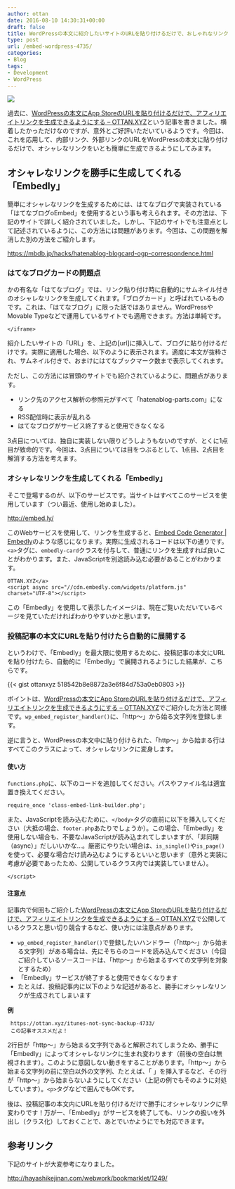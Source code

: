 ```yaml
---
author: ottan
date: 2016-08-10 14:30:31+00:00
draft: false
title: WordPressの本文に紹介したいサイトのURLを貼り付けるだけで、おしゃれなリンクを生成できるようにする
type: post
url: /embed-wordpress-4735/
categories:
- Blog
tags:
- Development
- WordPress
---
```


![](/images/2016/08/160814-57aff06785bf2.png)






過去に、[WordPressの本文にApp StoreのURLを貼り付けるだけで、アフィリエイトリンクを生成できるようにする – OTTAN.XYZ](/wordpress-app-store-itunes-link-affiliate-4120/)という記事を書きました。横着したかっただけなのですが、意外とご好評いただいているようです。今回は、これを応用して、内部リンク、外部リンクのURLをWordPressの本文に貼り付けるだけで、オシャレなリンクをいとも簡単に生成できるようにしてみます。





## オシャレなリンクを勝手に生成してくれる「Embedly」





簡単にオシャレなリンクを生成するためには、はてなブログで実装されている「はてなブログoEmbed」を使用するという事も考えられます。その方法は、下記のサイトで詳しく紹介されていました。しかし、下記のサイトでも注意点として記述されているように、この方法には問題があります。今回は、この問題を解消した別の方法をご紹介します。



https://mbdb.jp/hacks/hatenablog-blogcard-ogp-correspondence.html



### はてなブログカードの問題点





かの有名な「はてなブログ」では、リンク貼り付け時に自動的にサムネイル付きのオシャレなリンクを生成してくれます。「ブログカード」と呼ばれているものです。これは、「はてなブログ」に限った話ではありません。WordPressやMovable Typeなどで運用しているサイトでも適用できます。方法は単純です。




    
    </iframe>





紹介したいサイトの「URL」を、上記の[url]に挿入して、ブログに貼り付けるだけです。実際に適用した場合、以下のように表示されます。適度に本文が抜粋され、サムネイル付きで、おまけにはてなブックマーク数まで表示してくれます。







ただし、この方法には冒頭のサイトでも紹介されているように、問題点があります。






  * リンク先のアクセス解析の参照元がすべて「hatenablog-parts.com」になる
  * RSS配信時に表示が乱れる
  * はてなブログがサービス終了すると使用できなくなる




3点目については、独自に実装しない限りどうしようもないのですが、とくに1点目が致命的です。今回は、3点目については目をつぶるとして、1点目、2点目を解消する方法を考えます。





### オシャレなリンクを生成してくれる「Embedly」





そこで登場するのが、以下のサービスです。当サイトはすべてこのサービスを使用しています（つい最近、使用し始めました）。



http://embed.ly/



このWebサービスを使用して、リンクを生成すると、[Embed Code Generator | Embedly](http://embed.ly/code?url=http%3A%2F%2Fottan.xyz)のような感じになります。実際に生成されるコードは以下の通りです。`<a>`タグに、`embedly-card`クラスを付与して、普通にリンクを生成すれば良いことがわかります。また、JavaScriptを別途読み込む必要があることがわかります。




    
    OTTAN.XYZ</a>
    <script async src="//cdn.embedly.com/widgets/platform.js" charset="UTF-8"></script>





この「Embedly」を使用して表示したイメージは、現在ご覧いただいているページを見ていただければわかりやすいかと思います。





### 投稿記事の本文にURLを貼り付けたら自動的に展開する





というわけで、「Embedly」を最大限に使用するために、投稿記事の本文にURLを貼り付けたら、自動的に「Embedly」で展開されるようにした結果が、こちらです。



{{< gist ottanxyz 518542b8e8872a3e6f84d753a0eb0803 >}}



ポイントは、[WordPressの本文にApp StoreのURLを貼り付けるだけで、アフィリエイトリンクを生成できるようにする – OTTAN.XYZ](/wordpress-app-store-itunes-link-affiliate-4120/)でご紹介した方法と同様です。`wp_embed_register_handler()`に、「http〜」から始る文字列を登録します。





逆に言うと、WordPressの本文中に貼り付けられた、「http〜」から始まる行はすべてこのクラスによって、オシャレなリンクに変身します。





#### 使い方





`functions.php`に、以下のコードを追加してください。パスやファイル名は適宜置き換えてください。




    
    require_once 'class-embed-link-builder.php';





また、JavaScriptを読み込むために、`</body>`タグの直前に以下を挿入してください（大抵の場合、`footer.php`あたりでしょうか）。この場合、「Embedly」を使用しない場合も、不要なJavaScriptが読み込まれてしまいますが、「非同期（async）」だしいいかな…。厳密にやりたい場合は、`is_single()`や`is_page()`を使って、必要な場合だけ読み込むようにするといいと思います（意外と実装に考慮が必要であったため、公開しているクラス内では実装していません）。




    
    </script>





#### 注意点





記事内で何回もご紹介した[WordPressの本文にApp StoreのURLを貼り付けるだけで、アフィリエイトリンクを生成できるようにする – OTTAN.XYZ](/wordpress-app-store-itunes-link-affiliate-4120/)で公開しているクラスと思い切り競合するなど、使い方には注意点があります。






  * `wp_embed_register_handler()`で登録したいハンドラー（「http〜」から始まる文字列）がある場合は、先にそちらのコードを読み込んでください（今回ご紹介しているソースコードは、「http〜」から始まるすべての文字列を対象とするため）
  * 「Embedly」サービスが終了すると使用できなくなります
  * たとえば、投稿記事内に以下のような記述があると、勝手にオシャレなリンクが生成されてしまいます


**例**


    
    
     https://ottan.xyz/itunes-not-sync-backup-4733/
     この記事オススメだよ！
    





2行目が「http〜」から始まる文字列であると解釈されてしまうため、勝手に「Embedly」によってオシャレなリンクに生まれ変わります（前後の空白は無視されます）。このように意図しない動きをすることがあります。「http〜」から始まる文字列の前に空白以外の文字列、たとえば、「&nbsp;」を挿入するなど、その行が「http〜」から始まらないようにしてください（上記の例でもそのように対処しています）。`<p>`タグなどで囲んでもOKです。





後は、投稿記事の本文内にURLを貼り付けるだけで勝手にオシャレなリンクに早変わりです！万が一、「Embedly」がサービスを終了しても、リンクの扱いを外出し（クラス化）しておくことで、あとでいかようにでも対応できます。





## 参考リンク





下記のサイトが大変参考になりました。



http://hayashikejinan.com/webwork/bookmarklet/1249/
